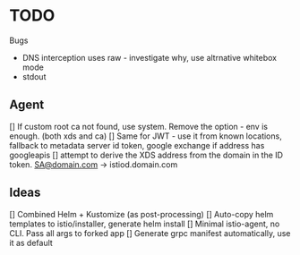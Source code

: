 # TODO

Bugs

- DNS interception uses raw - investigate why, use altrnative whitebox mode
- stdout 

## Agent 

[] If custom root ca not found, use system. Remove the option - env is enough. (both xds and ca)
[] Same for JWT - use it from known locations, fallback to metadata server id token, google exchange if address has googleapis
[] attempt to derive the XDS address from the domain in the ID token. SA@domain.com -> istiod.domain.com


## Ideas

[] Combined Helm + Kustomize (as post-processing)
[] Auto-copy helm templates to istio/installer, generate helm install
[] Minimal istio-agent, no CLI. Pass all args to forked app
[] Generate grpc manifest automatically, use it as default


